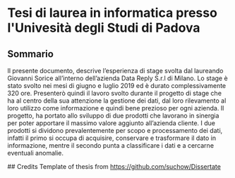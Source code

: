 # Tesi di laurea in informatica presso l'Univesità degli Studi di Padova

## Sommario
Il presente documento, descrive l’esperienza di stage svolta dal laureando Giovanni Sorice
all’interno dell’azienda Data Reply S.r.l di Milano. Lo stage è stato svolto nei mesi di
giugno e luglio 2019 ed è durato complessivamente 320 ore.
Presenterò quindi il lavoro svolto durante il progetto di stage che ha al centro della sua attenzione
la gestione dei dati, dal loro rilevamento al loro utilizzo come informazione e quindi
bene prezioso per ogni azienda.
Il progetto, ha portato allo sviluppo di due prodotti che lavorano in sinergia per poter apportare
il massimo valore aggiunto all’azienda cliente. I due prodotti si dividono prevalentemente
per scopo e processamento dei dati, infatti il primo si occupa di acquisire, conservare
e trasformare il dato in informazione, mentre il secondo punta a classificare i dati e a cercarne
eventuali anomalie.

## Credits
Template of thesis from https://github.com/suchow/Dissertate
